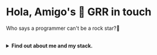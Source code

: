 <h1>Hola, Amigo's 👋 GRR in touch</h1>
<p>Who says a programmer can't be a rock star?🎸</p></br>

<details>
<summary><b>Find out about me and my stack.</b></summary>
</br>

![Header](https://capsule-render.vercel.app/api?type=waving&color=0:FF5F6D,100:FFC371&height=250&section=header&text=Welcome&fontSize=60&animation=fadeIn&fontAlignY=40)

## 🚀 About me
 

<section>
  <h2>Technology and tool's</h2>
    <h3>Programming language</h3>
     <img src="https://cdn.jsdelivr.net/gh/devicons/devicon/icons/python/python-original.svg" width="50" height="50"/>
     <img src="https://cdn.jsdelivr.net/gh/devicons/devicon/icons/javascript/javascript-original.svg" width="50" height="50"/> 
     <img src="https://cdn.jsdelivr.net/gh/devicons/devicon/icons/typescript/typescript-original.svg" width="50" height="50"/> 
     <img src="https://cdn.jsdelivr.net/gh/devicons/devicon/icons/php/php-original.svg" width="50" height="50"/>
    <h3>Frontend</h3>
     <img src="https://cdn.jsdelivr.net/gh/devicons/devicon/icons/react/react-original.svg" width="50" height="50"/> 
     <img src="https://cdn.jsdelivr.net/gh/devicons/devicon/icons/vuejs/vuejs-original.svg" width="50" height="50"/> 
     <img src="https://cdn.jsdelivr.net/gh/devicons/devicon/icons/nextjs/nextjs-original.svg" width="50" height="50"/>
     <img src="https://cdn.jsdelivr.net/gh/devicons/devicon/icons/tailwindcss/tailwindcss-original.svg" width="50" height="50"/>
     <img src="https://cdn.jsdelivr.net/gh/devicons/devicon/icons/jquery/jquery-original.svg" width="50" height="50"/>
     <img src="https://cdn.jsdelivr.net/gh/devicons/devicon/icons/bootstrap/bootstrap-original.svg" width="50" height="50"/>
    <h3>Backend</h3>
     <img src="https://cdn.jsdelivr.net/gh/devicons/devicon/icons/nodejs/nodejs-original.svg" width="50" height="50"/> 
     <img src="https://img.icons8.com/?size=100&id=2ZOaTclOqD4q&format=png&color=000000" width="50" height="50" style="background-color: #fff; border-radius: 5px; padding: 5px;"/>
     <img src="https://cdn.jsdelivr.net/gh/devicons/devicon/icons/django/django-plain.svg" width="50" height="50"/> 
     <img src="https://img.icons8.com/?size=100&id=qfQaIYKX23qY&format=png&color=000000" width="50" height="50"/>
    <h3>Data base</h3>
     <img src="https://cdn.jsdelivr.net/gh/devicons/devicon/icons/postgresql/postgresql-original.svg" width="50" height="50"/> 
     <img src="https://cdn.jsdelivr.net/gh/devicons/devicon/icons/mysql/mysql-original.svg" width="50" height="50"/> 
     <img src="https://cdn.jsdelivr.net/gh/devicons/devicon/icons/sqlite/sqlite-original.svg" width="50" height="50"/>
     <img src="https://cdn.jsdelivr.net/gh/devicons/devicon/icons/mongodb/mongodb-original.svg" width="50" height="50"/>
    <h3>Tool's</h3>
     <img src="https://cdn.jsdelivr.net/gh/devicons/devicon/icons/vscode/vscode-original.svg" width="50" height="50"/> 
     <img src="https://cdn.jsdelivr.net/gh/devicons/devicon/icons/linux/linux-original.svg" width="50" height="50"/> 
     <img src="https://cdn.jsdelivr.net/gh/devicons/devicon/icons/docker/docker-original.svg" width="50" height="50"/>
     <img src="https://www.phpmyadmin.net/static/images/logo.png" width="50" height="50"/>
     <img src="https://cdn.jsdelivr.net/gh/devicons/devicon/icons/telegram/telegram-original.svg" width="50" height="50"/>
     <img src="https://cdn.jsdelivr.net/gh/devicons/devicon/icons/discord/discord-original.svg" width="50" height="50"/>
     <img src="https://cdn.jsdelivr.net/gh/devicons/devicon/icons/tensorflow/tensorflow-original.svg" width="50" height="50"/>
     <img src="https://cdn.jsdelivr.net/gh/devicons/devicon/icons/vitejs/vitejs-original.svg" width="50" height="50"/>
     <img src="https://cdn.jsdelivr.net/gh/devicons/devicon/icons/npm/npm-original-wordmark.svg" width="50" height="50"/>
     <img src="https://cdn.jsdelivr.net/gh/devicons/devicon/icons/git/git-original.svg" width="50" height="50"/>
     <img src="https://cdn.jsdelivr.net/gh/devicons/devicon/icons/github/github-original.svg" width="50" height="50"/>
     <img src="https://cdn.jsdelivr.net/gh/devicons/devicon/icons/figma/figma-original.svg" width="50" height="50"/>
     <img src="https://www.svgrepo.com/show/303184/adobe-illustrator-cc-logo.svg" width="50" height="50"/>
     <img src="https://www.svgrepo.com/show/373968/photoshop.svg" width="50" height="50"/>
     <img src="https://cdn.jsdelivr.net/gh/devicons/devicon/icons/nginx/nginx-original.svg" width="50" height="50"/>
     <img src="https://cdn.jsdelivr.net/gh/devicons/devicon/icons/apache/apache-original.svg" width="50" height="50"/>
    <h3>What i am learning now</h3>
     <img src="https://cdn.jsdelivr.net/gh/devicons/devicon/icons/cplusplus/cplusplus-original.svg" width="50" height="50"/> 
     <img src="https://cdn.jsdelivr.net/gh/devicons/devicon/icons/go/go-original.svg" width="50" height="50"/>
     <img src="https://cdn.jsdelivr.net/gh/devicons/devicon/icons/electron/electron-original.svg" width="50" height="50"/>
     <img src="https://cdn.jsdelivr.net/gh/devicons/devicon/icons/prisma/prisma-original.svg" width="50" height="50"/>
     <img src="https://cdn.jsdelivr.net/gh/devicons/devicon/icons/nestjs/nestjs-plain.svg" width="50" height="50"/>
     <img src="https://cdn.jsdelivr.net/gh/devicons/devicon/icons/java/java-original.svg" width="50" height="50"/>
     <img src="https://cdn.jsdelivr.net/gh/devicons/devicon/icons/csharp/csharp-original.svg" width="50" height="50"/>
</section>



## 📊 My GitHub stats

![GitHub stats](https://github-readme-stats.vercel.app/api?username=GammaGRR&show_icons=true&theme=tokyonight)

## My Top Language's

![Top Langs](https://github-readme-stats.vercel.app/api/top-langs/?username=GammaGRR&layout=compact&theme=tokyonight)

## 📈 Activity

<img src="https://github-readme-activity-graph.vercel.app/graph?username=GammaGRR&theme=tokyonight" width="85%">

![Footer](https://capsule-render.vercel.app/api?type=waving&color=gradient&height=120&section=footer)


</details>
